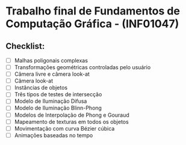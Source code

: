 # Trabalho final de Fundamentos de Computação Gráfica - (INF01047)

## Checklist:
- [ ] Malhas poligonais complexas 
- [ ] Transformações geométricas controladas pelo usuário
- [ ] Câmera livre e câmera look-at
- [ ] Câmera look-at
- [ ] Instâncias de objetos
- [ ] Três tipos de testes de intersecção
- [ ] Modelo de Iluminação Difusa 
- [ ] Modelo de Iluminação Blinn-Phong
- [ ] Modelos de Interpolação de Phong e Gouraud
- [ ] Mapeamento de texturas em todos os objetos
- [ ] Movimentação com curva Bézier cúbica
- [ ] Animações baseadas no tempo  
